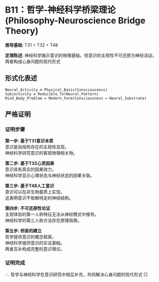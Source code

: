 # B11：哲学-神经科学桥梁理论 (Philosophy-Neuroscience Bridge Theory)  

**推导基础**: T31 + T32 + T48  

**定理陈述**: 神经科学揭示意识的物理基础，但意识的主观性不可还原为神经活动，两者构成心身问题的现代形式  

## 形式化表述  
```  
Neural_Activity ≅ Physical_Basis(Consciousness)  
Subjectivity ≠ Reducible_To(Neural_Pattern)  
Mind_Body_Problem = Modern_Form(Consciousness ⟷ Neural_Substrate)  
```  

## 严格证明  

### 证明步骤  

**第一步: 基于T31意识本质**  
意识是自指性存在的主观性显现。  
神经科学研究意识的客观物理相关物。  

**第二步: 基于T32心灵因果**  
意识具有真实的因果效力。  
神经科学显示心理状态与神经状态的因果关联。  

**第三步: 基于T48人工意识**  
意识可以在非生物基质上实现。  
这表明意识不依赖特定的神经结构。  

**第四步: 不可还原性论证**  
主观体验的第一人称特征无法从神经模式中推导。  
神经科学的第三人称方法存在原理局限。  

**第五步: 桥梁的建立**  
哲学提供意识的概念框架。  
神经科学提供意识的实证基础。  
两者互补构成完整的意识理论。  

### 证明完成  
∴ 哲学与神经科学在意识研究中相互补充，共同解决心身问题的现代形式 □  